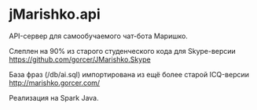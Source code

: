 jMarishko.api
=============

API-сервер для самообучаемого чат-бота Маришко.

Слеплен на 90% из старого студенческого кода для Skype-версии https://github.com/gorcer/JMarishko.Skype

База фраз (/db/ai.sql)  импортирована из ещё более старой ICQ-версии http://marishko.gorcer.com/

Реализация на Spark Java.